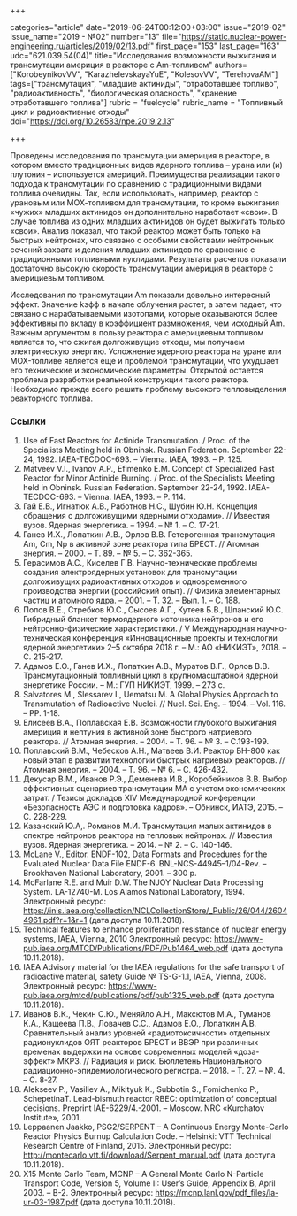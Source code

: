 +++

categories="article"
date="2019-06-24T00:12:00+03:00"
issue="2019-02"
issue_name="2019 - №02"
number="13"
file="https://static.nuclear-power-engineering.ru/articles/2019/02/13.pdf"
first_page="153"
last_page="163"
udc="621.039.54(04)"
title="Исследования возможности выжигания и трансмутации америция в реакторе с Am-топливом"
authors=["KorobeynikovVV", "KarazhelevskayaYuE", "KolesovVV", "TerehovaAM"]
tags=["трансмутация", "младшие актиниды", "отработавшее топливо", "радиоактивность", "биологическая опасность", "хранение отработавшего топлива"]
rubric = "fuelcycle"
rubric_name = "Топливный цикл и радиоактивные отходы"
doi="https://doi.org/10.26583/npe.2019.2.13"

+++

Проведены исследования по трансмутации америция в реакторе, в котором вместо традиционных видов ядерного топлива – урана или (и) плутония – используется америций. Преимущества реализации такого подхода к трансмутации по сравнению с традиционными видами топлива очевидны. Так, если использовать, например, реактор с урановым или МОХ-топливом для трансмутации, то кроме выжигания «чужих» младших актинидов он дополнительно наработает «свои». В случае топлива из одних младших актинидов он будет выжигать только «свои». Анализ показал, что такой реактор может быть только на быстрых нейтронах, что связано с особыми свойствами нейтронных сечений захвата и деления младших актинидов по сравнению с традиционными топливными нуклидами. Результаты расчетов показали достаточно высокую скорость трансмутации америция в реакторе с америциевым топливом.

Исследования по трансмутации Am показали довольно интересный эффект. Значение kэфф в начале облучения растет, а затем падает, что связано с нарабатываемыми изотопами, которые оказываются более эффективны по вкладу в коэффициент размножения, чем исходный Am. Важным аргументом в пользу реактора с америциевым топливом является то, что сжигая долгоживущие отходы, мы получаем электрическую энергию. Усложнение ядерного реактора на уране или MOX-топливе является еще и проблемой трансмутации, что ухудшает его технические и экономические параметры. Открытой остается проблема разработки реальной конструкции такого реактора. Необходимо прежде всего решить проблему высокого тепловыделения реакторного топлива.

### Ссылки

1. Use of Fast Reactors for Actinide Transmutation. / Proc. of the Specialists Meeting held in Obninsk. Russian Federation. September 22-24, 1992. IAEA-TECDOC-693. – Vienna. IAEA, 1993. – P. 125.
2. Matveev V.I., Ivanov A.P., Efimenko E.M. Concept of Specialized Fast Reactor for Minor Actinide Burning. / Proc. of the Specialists Meeting held in Obninsk. Russian Federation. September 22-24, 1992. IAEA-TECDOC-693. – Vienna. IAEA, 1993. – P. 114.
3. Гай Е.В., Игнатюк А.В., Работнов Н.С., Шубин Ю.Н. Концепция обращения с долгоживущими ядерными отходами». // Известия вузов. Ядерная энергетика. – 1994. – № 1. – С. 17-21.
4. Ганев И.Х., Лопаткин А.В., Орлов В.В. Гетерогенная трансмутация Am, Cm, Np в активной зоне реактора типа БРЕСТ. // Атомная энергия. – 2000. – Т. 89. – № 5. – С. 362-365.
5. Герасимов А.С., Киселев Г.В. Научно-технические проблемы создания электроядерных установок для трансмутации долгоживущих радиоактивных отходов и одновременного производства энергии (российский опыт). // Физика элементарных частиц и атомного ядра. – 2001. – Т. 32. – Вып. 1. – С. 188.
6. Попов В.Е., Стребков Ю.С., Сысоев А.Г., Кутеев Б.В., Шпанский Ю.С. Гибридный бланкет термоядерного источника нейтронов и его нейтронно-физические характеристики. / V Международная научно-техническая конференция «Инновационные проекты и технологии ядерной энергетики» 2–5 октября 2018 г. – M.: АО «НИКИЭТ», 2018. – С. 215-217.
7. Адамов Е.О., Ганев И.Х., Лопаткин А.В., Муратов В.Г., Орлов В.В. Трансмутационный топливный цикл в крупномасштабной ядерной энергетике России. – М.: ГУП НИКИЭТ, 1999. – 273 с.
8. Salvatores M., Slessarev I., Uematsu M. A Global Physics Approach to Transmutation of Radioactive Nuclei. // Nucl. Sci. Eng. – 1994. – Vol. 116. – PP. 1-18.
9. Елисеев В.А., Поплавская Е.В. Возможности глубокого выжигания америция и нептуния в активной зоне быстрого натриевого реактора. // Атомная энергия. – 2004. – Т. 96. – № 3. – С.193-199.
10. Поплавский В.М., Чебесков А.Н., Матвеев В.И. Реактор БН-800 как новый этап в развитии технологии быстрых натриевых реакторов. // Атомная энергия. – 2004. – Т. 96. – № 6. – С. 426-432.
11. Декусар В.М., Иванов Р.Э., Деменева И.В., Коробейников В.В. Выбор эффективных сценариев трансмутации МА с учетом экономических затрат. / Тезисы докладов XIV Международной конференции «Безопасность АЭС и подготовка кадров». – Обнинск, ИАТЭ, 2015. – С. 228-229.
12. Казанский Ю.А,. Романов М.И. Трансмутация малых актинидов в спектре нейтронов реактора на тепловых нейтронах. // Известия вузов. Ядерная энергетика. – 2014. – № 2. – С. 140-146.
13. McLane V., Editor. ENDF-102, Data Formats and Procedures for the Evaluated Nuclear Data File ENDF-6. BNL-NCS-44945–1/04-Rev. – Brookhaven National Laboratory, 2001. – 300 p.
14. McFarlane R.E. and Muir D.W. The NJOY Nuclear Data Processing System. LA-12740-M. Los Alamos National Laboratory, 1994. Электронный ресурс: https://inis.iaea.org/collection/NCLCollectionStore/_Public/26/044/26044961.pdf?r=1&r=1 (дата доступа 10.11.2018).
15. Technical features to enhance proliferation resistance of nuclear energy systems, IAEA, Vienna, 2010 Электронный ресурс: https://www-pub.iaea.org/MTCD/Publications/PDF/Pub1464_web.pdf (дата доступа 10.11.2018).
16. IAEA Advisory material for the IAEA regulations for the safe transport of radioactive material, safety Guide № TS-G-1.1, IAEA, Vienna, 2008. Электронный ресурс: https://www-pub.iaea.org/mtcd/publications/pdf/pub1325_web.pdf (дата доступа 10.11.2018).
17. Иванов В.К., Чекин С.Ю., Меняйло А.Н., Максютов М.А., Туманов К.А., Кащеева П.В., Ловачев С.С., Адамов Е.О., Лопаткин А.В. Сравнительный анализ уровней «радиотоксичности» отдельных радионуклидов ОЯТ реакторов БРЕСТ и ВВЭР при различных временах выдержки на основе современных моделей «доза-эффект» МКРЗ. // Радиация и риск. Бюллетень Национального радиационно-эпидемиологического регистра. – 2018. – Т. 27. – №. 4. – С. 8-27.
18. Alekseev P., Vasiliev А., Mikityuk K., Subbotin S., Fomichenko P., SchepetinaТ. Lead-bismuth reactor RBEC: optimization of conceptual decisions. Preprint IAE-6229/4.-2001. – Moscow. NRC «Kurchatov Institute», 2001.
19. Leppaanen Jaakko, PSG2/SERPENT – A Continuous Energy Monte-Carlo Reactor Physics Burnup Calculation Code. – Helsinki: VTT Technical Research Centre of Finland, 2015. Электронный ресурс: http://montecarlo.vtt.fi/download/Serpent_manual.pdf (дата доступа 10.11.2018).
20. X15 Monte Carlo Team, MCNP – A General Monte Carlo N-Particle Transport Code, Version 5, Volume II: User’s Guide, Appendix B, April 2003. – B-2. Электронный ресурс: https://mcnp.lanl.gov/pdf_files/la-ur-03-1987.pdf (дата доступа 10.11.2018).